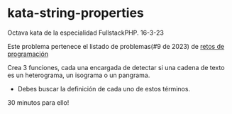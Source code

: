 # kata-string-properties
Octava kata de la especialidad FullstackPHP.
16-3-23

Este problema pertenece el listado de problemas(#9 de 2023) de [retos de programación](https://retosdeprogramacion.com/semanales2023)

 Crea 3 funciones, cada una encargada de detectar si una cadena de texto es un heterograma, un isograma o un pangrama.
 - Debes buscar la definición de cada uno de estos términos.
 


30 minutos para ello!
